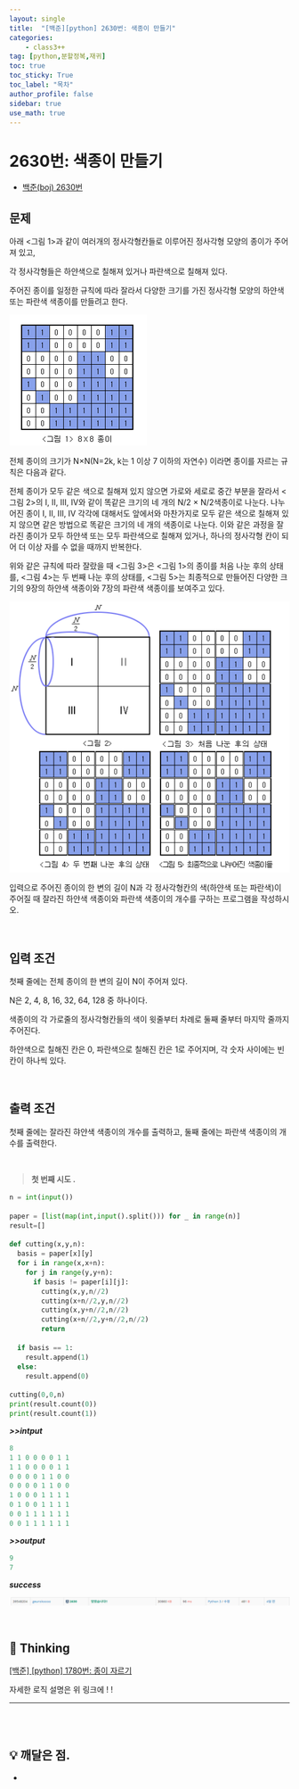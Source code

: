 ```yaml
---
layout: single
title:  "[백준][python] 2630번: 색종이 만들기"
categories: 
    - class3++
tag: [python,분할정복,재귀]
toc: true
toc_sticky: True
toc_label: "목차"
author_profile: false
sidebar: true
use_math: true
---
```


# 2630번: 색종이 만들기

* [백준(boj) 2630번](https://www.acmicpc.net/problem/2630)



## 문제

아래 <그림 1>과 같이 여러개의 정사각형칸들로 이루어진 정사각형 모양의 종이가 주어져 있고, 

각 정사각형들은 하얀색으로 칠해져 있거나 파란색으로 칠해져 있다.

 주어진 종이를 일정한 규칙에 따라 잘라서 다양한 크기를 가진 정사각형 모양의 하얀색 또는 파란색 색종이를 만들려고 한다.

![image-20220228172844823]({{geunskoo.github.io}}/../images/2022-02-28-boj-2630/image-20220228172844823.png)

전체 종이의 크기가 N×N(N=2k, k는 1 이상 7 이하의 자연수) 이라면 종이를 자르는 규칙은 다음과 같다.

전체 종이가 모두 같은 색으로 칠해져 있지 않으면 가로와 세로로 중간 부분을 잘라서 <그림 2>의 I, II, III, IV와 같이 똑같은 크기의 네 개의 N/2 × N/2색종이로 나눈다. 나누어진 종이 I, II, III, IV 각각에 대해서도 앞에서와 마찬가지로 모두 같은 색으로 칠해져 있지 않으면 같은 방법으로 똑같은 크기의 네 개의 색종이로 나눈다. 이와 같은 과정을 잘라진 종이가 모두 하얀색 또는 모두 파란색으로 칠해져 있거나, 하나의 정사각형 칸이 되어 더 이상 자를 수 없을 때까지 반복한다.

위와 같은 규칙에 따라 잘랐을 때 <그림 3>은 <그림 1>의 종이를 처음 나눈 후의 상태를, <그림 4>는 두 번째 나눈 후의 상태를, <그림 5>는 최종적으로 만들어진 다양한 크기의 9장의 하얀색 색종이와 7장의 파란색 색종이를 보여주고 있다.

![image-20220228172921931]({{geunskoo.github.io}}/../images/2022-02-28-boj-2630/image-20220228172921931.png)

입력으로 주어진 종이의 한 변의 길이 N과 각 정사각형칸의 색(하얀색 또는 파란색)이 주어질 때 잘라진 하얀색 색종이와 파란색 색종이의 개수를 구하는 프로그램을 작성하시오.

<br/>

## 입력 조건

첫째 줄에는 전체 종이의 한 변의 길이 N이 주어져 있다. 

N은 2, 4, 8, 16, 32, 64, 128 중 하나이다. 

색종이의 각 가로줄의 정사각형칸들의 색이 윗줄부터 차례로 둘째 줄부터 마지막 줄까지 주어진다. 

하얀색으로 칠해진 칸은 0, 파란색으로 칠해진 칸은 1로 주어지며, 각 숫자 사이에는 빈칸이 하나씩 있다.

<br/>

## 출력 조건

첫째 줄에는 잘라진 햐얀색 색종이의 개수를 출력하고, 둘째 줄에는 파란색 색종이의 개수를 출력한다.

<br/>

> **첫 번째 시도 .**

```python
n = int(input())

paper = [list(map(int,input().split())) for _ in range(n)]
result=[]

def cutting(x,y,n):
  basis = paper[x][y]
  for i in range(x,x+n):
    for j in range(y,y+n):
      if basis != paper[i][j]:
        cutting(x,y,n//2)
        cutting(x+n//2,y,n//2)
        cutting(x,y+n//2,n//2)
        cutting(x+n//2,y+n//2,n//2)
        return

  if basis == 1:
    result.append(1)
  else:
    result.append(0)

cutting(0,0,n)
print(result.count(0))
print(result.count(1))
```

 ***>>intput***

```python
8
1 1 0 0 0 0 1 1
1 1 0 0 0 0 1 1
0 0 0 0 1 1 0 0
0 0 0 0 1 1 0 0
1 0 0 0 1 1 1 1
0 1 0 0 1 1 1 1
0 0 1 1 1 1 1 1
0 0 1 1 1 1 1 1
```

 ***>>output***

```python
9
7
```

 ***success***

![image-20220228173215767]({{geunskoo.github.io}}/../images/2022-02-28-boj-2630/image-20220228173215767.png)

<br/>

## 🌝 Thinking

[[백준] [python] 1780번: 종이 자르기](https://geunskoo.github.io/class3++/boj-1780/) 

자세한 로직 설명은 위 링크에 ! !

***

<br/>

<br/>

## 💡 깨달은 점.

-
